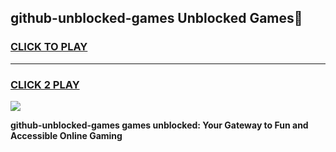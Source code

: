 
## github-unblocked-games Unblocked Games👋
<h3>
<a href="https://news.freeplayer.one?title=github-unblocked-games&ref=16F">CLICK TO PLAY</a></h3>
<hr>

<h3>
<a href="https://news.freeplayer.one?title=github-unblocked-games&ref=16F">CLICK 2 PLAY</a>
  
</h3>

<a href="https://news.freeplayer.one?title=github-unblocked-games&ref=16F/"><img src="https://clearcache.store/games.png"></a>


**github-unblocked-games games unblocked: Your Gateway to Fun and Accessible Online Gaming**
